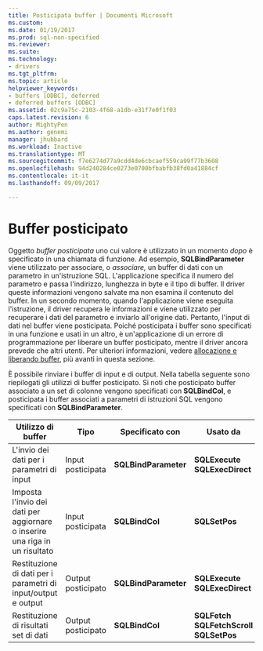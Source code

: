 ```yaml
---
title: Posticipata buffer | Documenti Microsoft
ms.custom: 
ms.date: 01/19/2017
ms.prod: sql-non-specified
ms.reviewer: 
ms.suite: 
ms.technology:
- drivers
ms.tgt_pltfrm: 
ms.topic: article
helpviewer_keywords:
- buffers [ODBC], deferred
- deferred buffers [ODBC]
ms.assetid: 02c9a75c-2103-4f68-a1db-e31f7e0f1f03
caps.latest.revision: 6
author: MightyPen
ms.author: genemi
manager: jhubbard
ms.workload: Inactive
ms.translationtype: MT
ms.sourcegitcommit: f7e6274d77a9cdd4de6cbcaef559ca99f77b3608
ms.openlocfilehash: 94d240284ce0273e0700bfbabfb38fd0a41884cf
ms.contentlocale: it-it
ms.lasthandoff: 09/09/2017

---
```

# <a name="deferred-buffers"></a>Buffer posticipato
Oggetto *buffer posticipata* uno cui valore è utilizzato in un momento *dopo* è specificato in una chiamata di funzione. Ad esempio, **SQLBindParameter** viene utilizzato per associare, o *associare,* un buffer di dati con un parametro in un'istruzione SQL. L'applicazione specifica il numero del parametro e passa l'indirizzo, lunghezza in byte e il tipo di buffer. Il driver queste informazioni vengono salvate ma non esamina il contenuto del buffer. In un secondo momento, quando l'applicazione viene eseguita l'istruzione, il driver recupera le informazioni e viene utilizzato per recuperare i dati del parametro e inviarlo all'origine dati. Pertanto, l'input di dati nel buffer viene posticipata. Poiché posticipata i buffer sono specificati in una funzione e usati in un altro, è un'applicazione di un errore di programmazione per liberare un buffer posticipato, mentre il driver ancora prevede che altri utenti. Per ulteriori informazioni, vedere [allocazione e liberando buffer](../../../odbc/reference/develop-app/allocating-and-freeing-buffers.md), più avanti in questa sezione.  
  
 È possibile rinviare i buffer di input e di output. Nella tabella seguente sono riepilogati gli utilizzi di buffer posticipato. Si noti che posticipato buffer associato a un set di colonne vengono specificati con **SQLBindCol**, e posticipata i buffer associati a parametri di istruzioni SQL vengono specificati con **SQLBindParameter**.  
  
|Utilizzo di buffer|Tipo|Specificato con|Usato da|  
|----------------|----------|--------------------|-------------|  
|L'invio dei dati per i parametri di input|Input posticipata|**SQLBindParameter**|**SQLExecute**<br /> **SQLExecDirect**|  
|Imposta l'invio dei dati per aggiornare o inserire una riga in un risultato|Input posticipata|**SQLBindCol**|**SQLSetPos**|  
|Restituzione di dati per i parametri di input/output e output|Output posticipato|**SQLBindParameter**|**SQLExecute**<br /> **SQLExecDirect**|  
|Restituzione di risultati set di dati|Output posticipato|**SQLBindCol**|**SQLFetch**<br /> **SQLFetchScroll SQLSetPos**|


